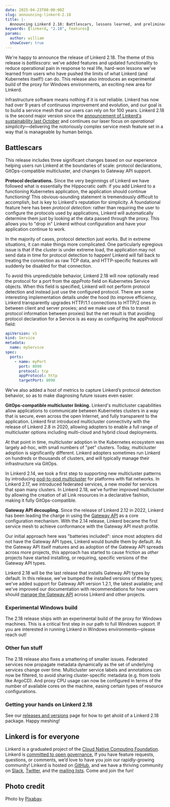 ```yaml
---
date: 2025-04-23T00:00:00Z
slug: announcing-linkerd-2.18
title: |-
  Announcing Linkerd 2.18: Battlescars, lessons learned, and preliminary Windows support
keywords: [linkerd, "2.18", features]
params:
  author: william
  showCover: true
---
```


We're happy to announce the release of Linkerd 2.18. The theme of this release
is _battlescars_: we've added features and updated functionality to reduce
operational pain in response to real life, hard-won lessons we've learned from
users who have pushed the limits of what Linkerd (and Kubernetes itself!) can
do. This release also introduces an experimental build of the proxy for Windows
environments, an exciting new area for Linkerd.

Infrastructure software means nothing if it is not reliable. Linkerd has now had
over 9 years of continuous improvement and evolution, and our goal is to build a
service mesh that our users can rely on for 100 years. Linkerd 2.18 is the
second major version since the
[announcement of Linkerd's sustainability last October](https://buoyant.io/blog/linkerd-forever)
and continues our laser focus on _operational simplicity_—delivering the
notoriously complex service mesh feature set in a way that is manageable by
human beings.

## Battlescars

This release includes three significant changes based on our experience helping
users run Linkerd at the boundaries of scale: protocol declarations,
GitOps-compatible multicluster, and changes to Gateway API support.

**Protocol declarations.** Since the very beginnings of Linkerd we have followed
what is essentially the Hippocratic oath: if you add Linkerd to a functioning
Kubernetes application, the application should continue functioning! This
obvious-sounding statement is tremendously difficult to accomplish, but is key
to Linkerd's reputation for simplicity. A foundational feature here has been
_protocol detection_: rather than requiring the user to configure the protocols
used by applications, Linkerd will automatically determine them just by looking
at the data passed through the proxy. This allows you to "drop in" Linkerd
without configuration and have your application continue to work.

In the majority of cases, protocol detection just works. But in extreme
situations, it can make things more complicated. One particularly egregious
issue is that if the cluster is under extreme load, the application may not send
data in time for protocol detection to happen! Linkerd will fall back to
treating the connection as raw TCP data, and HTTP-specific features will
suddenly be disabled for that connection.

To avoid this unpredictable behavior, Linkerd 2.18 will now optionally read the
protocol for a port from the _appProto_ field on Kubernetes Service objects.
When this field is specified, Linkerd will not perform protocol detection and
instead just use the configured protocol. There are some interesting
implementation details under the hood (to improve efficiency, Linkerd
transparently upgrades HTTP/1.1 connections to HTTP/2 ones in between client and
server proxies; and we make use of this to transit protocol information between
proxies) but the net result is that avoiding protocol declaration for a Service
is as easy as configuring the appProtocol field:

```yaml
apiVersion: v1
kind: Service
metadata:
  name: myService
spec:
  ports:
    - name: myPort
      port: 8090
      protocol: tcp
      appProtocol: http
      targetPort: 8090
```

We’ve also added a host of metrics to capture Linkerd’s protocol detection
behavior, so as to make diagnosing future issues even easier.

**GitOps-compatible multicluster linking.** Linkerd's multicluster capabilities
allow applications to communicate between Kubernetes clusters in a way that is
secure, even across the open Internet, and fully transparent to the application.
Linkerd first introduced multicluster connectivity with the release of Linkerd
2.8 in 2020, allowing adopters to enable a full range of multicluster options
including multi-cloud and hybrid cloud deployments.

At that point in time, multicluster adoption in the Kubernetes ecosystem was
largely ad-hoc, with small numbers of "pet" clusters. Today, multicluster
adoption is significantly different. Linkerd adopters sometimes run Linkerd on
hundreds or thousands of clusters, and will typically manage their
infrastructure via GitOps.

In Linkerd 2.14, we took a first step to supporting new multicluster patterns by
introducing
[pod-to-pod multicluster](/2/tasks/pod-to-pod-multicluster/)
for platforms with flat networks. In Linkerd 2.17, we introduced federated
services, a new model for services that span many clusters. In Linkerd 2.18,
we've further improved multicluster by allowing the creation of all Link
resources in a declarative fashion, making it fully GitOps-compatible.

**Gateway API decoupling.** Since the release of Linkerd 2.12 in 2022, Linkerd
has been leading the charge in using the
[Gateway API](https://gateway-api.sigs.k8s.io/) as a core configuration
mechanism. With the 2.14 release, Linkerd became the first service mesh to
achieve conformance with the Gateway API _mesh_ profile.

Our initial approach here was "batteries included": since most adopters did not
have the Gateway API types, Linkerd would bundle them by default. As the Gateway
API itself matures and as adoption of the Gateway API spreads across more
projects, this approach has started to cause friction as _other_ projects have
started installing, or requiring, specific versions of the Gateway API types.

Linkerd 2.18 will be the last release that installs Gateway API types by
default. In this release, we've bumped the installed versions of these types;
we've added support for Gateway API version 1.2.1, the latest available; and
we've improved our documentation with recommendations for how users should
[manage the Gateway API](/2/features/gateway-api/#managing-the-gateway-api)
across Linkerd and other projects.

### Experimental Windows build

The 2.18 release ships with an experimental build of the proxy for Windows
machines. This is a critical first step in our path to full Windows support. If
you are interested in running Linkerd in Windows environments—please reach out!

### Other fun stuff

The 2.18 release also fixes a smattering of smaller issues. Federated services
now propagate metadata dynamically as the set of underlying services change over
time. Multicluster service labels and annotations can now be filtered, to avoid
sharing cluster-specific metadata (e.g. from tools like ArgoCD). And proxy CPU
usage can now be configured in terms of the number of available cores on the
machine, easing certain types of resource configurations.

### Getting your hands on Linkerd 2.18

See our [releases and versions](/releases/) page for how to get ahold of a
Linkerd 2.18 package. Happy meshing!

## Linkerd is for everyone

Linkerd is a graduated project of the
[Cloud Native Computing Foundation](https://cncf.io/). Linkerd is
[committed to open governance.](/2019/10/03/linkerds-commitment-to-open-governance/)
If you have feature requests, questions, or comments, we’d love to have you join
our rapidly-growing community! Linkerd is hosted on
[GitHub](https://github.com/linkerd/), and we have a thriving community on
[Slack](https://slack.linkerd.io/), [Twitter](https://twitter.com/linkerd), and
the [mailing lists](/community/get-involved/). Come and join the fun!

## Photo credit

Photo by [Pixabay](https://www.pexels.com/photo/black-white-and-brown-chess-board-game-139392/).
